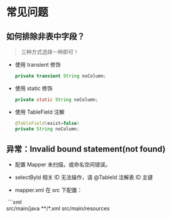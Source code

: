 # 常见问题

## 如何排除非表中字段？

> 三种方式选择一种即可！

- 使用 transient 修饰

  ```java
  private transient String noColumn;
  ```

- 使用 static 修饰

  ```java
  private static String noColumn;
  ```

- 使用 TableField 注解

  ```java
  @TableField(exist=false)
  private String noColumn;
  ```


## 异常：Invalid bound statement(not found)

- 配置 Mapper 未扫描，或命名空间错误。

- selectById 相关 ID 无法操作，请 @TableId 注解表 ID 主键

- mapper.xml 在 src 下配置：

  ```xml
  <build>    
      <resources>
          <resource>
              <directory>src/main/java</directory>
              <includes>
                  <include>**/*.xml</include>
              </includes>
          </resource>
          <!--指定资源的位置-->
          <resource>
              <directory>src/main/resources</directory>
          </resource>
      </resources>
  </build>
  ```
  
  
